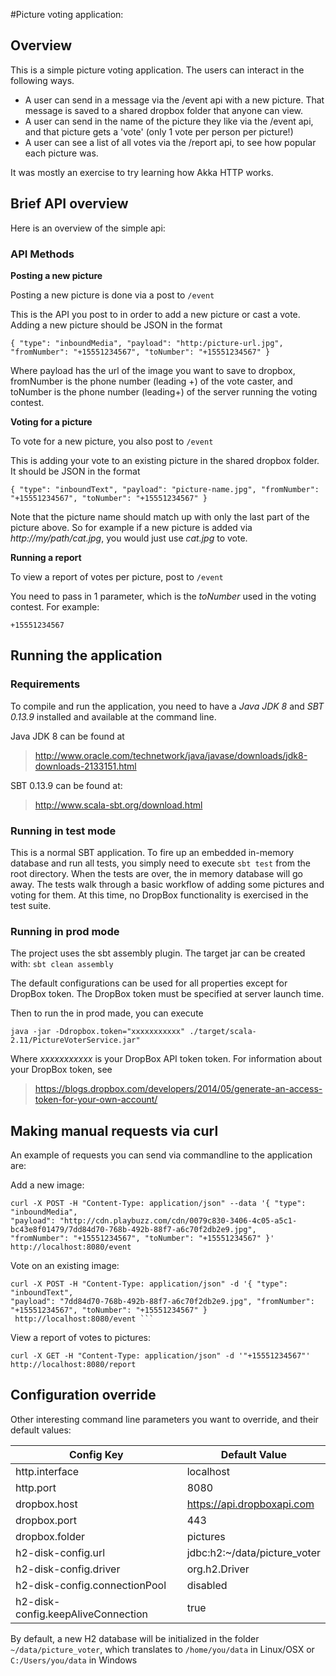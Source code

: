 #Picture voting application:

## Overview
This is a simple picture voting application. The users can interact in the following ways.

* A user can send in a message via the /event api with a new picture. That message is saved to a shared dropbox folder that anyone can view.
* A user can send in the name of the picture they like via the /event api, and that picture gets a 'vote' (only 1 vote per person per picture!)
* A user can see a list of all votes via the /report api, to see how popular each picture was.


It was mostly an exercise to try learning how Akka HTTP works.

## Brief API overview

Here is an overview of the simple api:

### API Methods

**Posting a new picture** 

Posting a new picture is done via a post to `/event`

This is the API you post to in order to add a new picture or cast a vote. Adding a new picture should be JSON in the format
```
{ "type": "inboundMedia", "payload": "http:/picture-url.jpg", "fromNumber": "+15551234567", "toNumber": "+15551234567" }
```

Where payload has the url of the image you want to save to dropbox, fromNumber is the phone number (leading +) of the vote caster,
and toNumber is the phone number (leading+) of the server running the voting contest.

**Voting for a picture**


To vote for a new picture, you also post to `/event`

This is adding your vote to an existing picture in the shared dropbox folder. It should be JSON in the format

```
{ "type": "inboundText", "payload": "picture-name.jpg", "fromNumber": "+15551234567", "toNumber": "+15551234567" }

```

Note that the picture name should match up with only the last part of the picture above. So for example if 
a new picture is added via *http://my/path/cat.jpg*, you would just use *cat.jpg* to vote.

**Running a report**

To view a report of votes per picture, post to `/event` 

You need to pass in 1 parameter, which is the *toNumber* used in the voting contest. For example:
```
+15551234567
```


## Running the application

### Requirements

To compile and run the application, you need to have a *Java JDK 8* and *SBT 0.13.9* installed and available at the command line.

Java JDK 8 can be found at
> http://www.oracle.com/technetwork/java/javase/downloads/jdk8-downloads-2133151.html

SBT 0.13.9 can be found at:
> http://www.scala-sbt.org/download.html

### Running in test mode
This is a normal SBT application. To fire up an embedded in-memory database and run all tests, you simply need to execute
`sbt test`
from the root directory. When the tests are over, the in memory database will go away. The tests walk through a basic
workflow of adding some pictures and voting for them. At this time, no DropBox functionality is exercised in the test
suite.

### Running in prod mode
The project uses the sbt assembly plugin. The target jar can be created with:
`sbt clean assembly`

The default configurations can be used for all properties except for DropBox token. The DropBox token
must be specified at server launch time.

Then to run the in prod made, you can execute

```
java -jar -Ddropbox.token="xxxxxxxxxxx" ./target/scala-2.11/PictureVoterService.jar"
```

Where *xxxxxxxxxxx* is your DropBox API token token. For information about your DropBox token, see

> https://blogs.dropbox.com/developers/2014/05/generate-an-access-token-for-your-own-account/




## Making manual requests via curl

An example of requests you can send via commandline to the application are:

Add a new image:

```
curl -X POST -H "Content-Type: application/json" --data '{ "type": "inboundMedia", 
"payload": "http://cdn.playbuzz.com/cdn/0079c830-3406-4c05-a5c1-bc43e8f01479/7dd84d70-768b-492b-88f7-a6c70f2db2e9.jpg", 
"fromNumber": "+15551234567", "toNumber": "+15551234567" }' http://localhost:8080/event
```


Vote on an existing image:

```
curl -X POST -H "Content-Type: application/json" -d '{ "type": "inboundText", 
"payload": "7dd84d70-768b-492b-88f7-a6c70f2db2e9.jpg", "fromNumber": "+15551234567", "toNumber": "+15551234567" }
 http://localhost:8080/event ```
```


View a report of votes to pictures:

```
curl -X GET -H "Content-Type: application/json" -d '"+15551234567"' http://localhost:8080/report
```


## Configuration override

Other interesting command line parameters you want to override, and their default values:

Config Key | Default Value
--------------|----------------
http.interface | localhost
http.port | 8080
dropbox.host | https://api.dropboxapi.com
dropbox.port | 443
dropbox.folder | pictures
h2-disk-config.url | jdbc:h2:~/data/picture_voter
h2-disk-config.driver | org.h2.Driver
h2-disk-config.connectionPool | disabled
h2-disk-config.keepAliveConnection | true


By default, a new H2 database will be initialized in the folder `~/data/picture_voter`,
 which translates to `/home/you/data` in Linux/OSX or `C:/Users/you/data` in Windows


